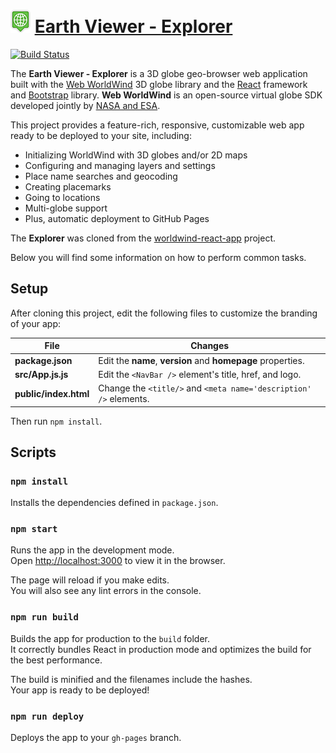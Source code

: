 # ![Emxsys](images/world.png) [Earth Viewer - Explorer](https://viewer.earth/explorer/) 

[![Build Status](https://travis-ci.org/EarthViewer/explorer.svg?branch=master)](https://travis-ci.org/EarthViewer/explorer)

The __Earth Viewer - Explorer__ is a 3D globe geo-browser web application built with the 
[Web WorldWind](https://github.com/NASAWorldWind/WebWorldWind) 3D globe library and the 
[React](https://reactjs.org) framework and [Bootstrap](https://getbootstrap.com) library. 
__Web WorldWind__ is an open-source virtual globe SDK developed jointly by 
[NASA and ESA](https://worldwind.arc.nasa.gov/web/). 

This project provides a feature-rich, responsive, customizable web app ready to be deployed to your 
site, including: 

- Initializing WorldWind with 3D globes and/or 2D maps
- Configuring and managing layers and settings
- Place name searches and geocoding
- Creating placemarks
- Going to locations
- Multi-globe support
- Plus, automatic deployment to GitHub Pages

The __Explorer__ was cloned from the [worldwind-react-app](https://github.com/emxsys/worldwind-react-app) project.

Below you will find some information on how to perform common tasks.

## Setup

After cloning this project, edit the following files to customize the branding of your app:

File | Changes
-----|--------
__package.json__ | Edit the __name__, __version__ and __homepage__ properties.
__src/App.js.js__ | Edit the `<NavBar />` element's title, href, and logo. 
__public/index.html__ | Change the `<title/>` and `<meta name='description' />` elements.

Then run `npm install`.


## Scripts

### `npm install`
 
Installs the dependencies defined in `package.json`.


### `npm start`

Runs the app in the development mode.<br>
Open [http://localhost:3000](http://localhost:3000) to view it in the browser.

The page will reload if you make edits.<br>
You will also see any lint errors in the console.


### `npm run build`

Builds the app for production to the `build` folder.<br>
It correctly bundles React in production mode and optimizes the build for the best performance.

The build is minified and the filenames include the hashes.<br>
Your app is ready to be deployed!


### `npm run deploy`

Deploys the app to your `gh-pages` branch.

